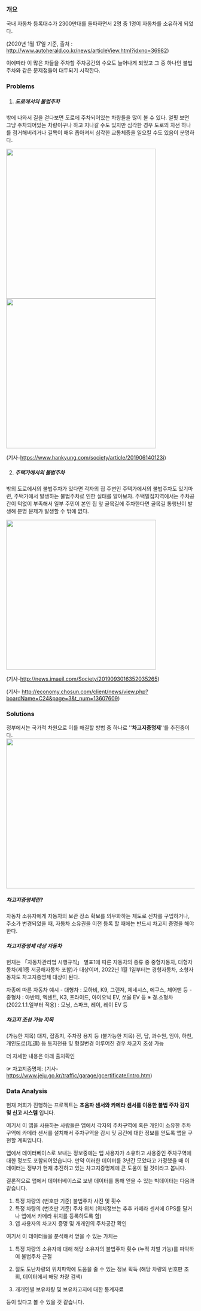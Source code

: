 ### 개요

국내 자동차 등록대수가 2300만대를 돌파하면서 2명 중 1명이 자동차를 소유하게 되었다.

 (2020년 1월 17일 기준, 출처 : http://www.autoherald.co.kr/news/articleView.html?idxno=36982)

이에따라 이 많은 차들을 주차할 주차공간의 수요도 늘어나게 되었고 그 중 하나인 불법주차와 같은 문제점들이 대두되기 시작한다.



### Problems

1. ##### **도로에서의 불법주차**

밖에 나와서 길을 걷다보면 도로에 주차되어있는 차량들을 많이 볼 수 있다. 얼핏 보면 그냥 주차되어있는 차량이구나 하고 지나갈 수도 있지만 심각한 경우 도로의 차선 하나를 점거해버리거나 길목이 매우 좁아져서 심각한 교통체증을 일으킬 수도 있음이 분명하다.

<img src="https://github.com/YeonHoo-Kim/Capston_Design1_Projects/blob/master/images/불법주차1.jpg" width="400" height="400"><img src="https://github.com/YeonHoo-Kim/Capston_Design1_Projects/blob/master/images/불법주차2.jpg" width="400" height="400">

 (기사-https://www.hankyung.com/society/article/201906140123i)



2. ##### **주택가에서의 불법주차**

밖의 도로에서의 불법주차가 있다면 각자의 집 주변인 주택가에서의 불법주차도 있기마련, 주택가에서 발생하는 불법주차로 인한 실태를 알아보자. 주택밀집지역에서는 주차공간이 턱없이 부족해서 일부 주민이 본인 집 앞 골목길에 주차한다면 골목길 통행난이 발생해 분명 문제가 발생할 수 밖에 없다.

<img src="https://github.com/YeonHoo-Kim/Capston_Design1_Projects/blob/master/images/불법주차3.jpg" width="400" height="400">

(기사-http://news.imaeil.com/Society/2019093016352035265)

(기사- http://economy.chosun.com/client/news/view.php?boardName=C24&page=3&t_num=13607609)



### Solutions

정부에서는 국가적 차원으로 이를 해결할 방법 중 하나로 ''**차고지증명제**''를 추진중이다.
<img src="https://github.com/YeonHoo-Kim/Capston_Design1_Projects/blob/master/images/차고지증명제.jpg" width="1000" height="400">


##### 차고지증명제란?

자동차 소유자에게 자동차의 보관 장소 확보를 의무화하는 제도로 신차를 구입하거나, 주소가 변경되었을 때, 자동차 소유권을 이전 등록 할 때에는 반드시 차고지 증명을 해야한다.



##### 차고지증명제 대상 자동차

현재는 「자동차관리법 시행규칙」 별표1에 따른 자동차의 종류 중 중형자동차, 대형자동차(제1종 저공해자동차 포함)가 대상이며, 2022년 1월 1일부터는 경형자동차, 소형자동차도 차고지증명제 대상이 된다.

차종에 따른 자동차 예시
\- 대형차 : 모하비, K9, 그랜저, 제네시스, 에쿠스, 체어맨 등
\- 중형차 : 아반떼, 엑센트, K3, 프라이드, 아이오닉 EV, 쏘울 EV 등
※ 경․소형차 (2022.1.1.일부터 적용) : 모닝, 스파크, 레이, 레이 EV 등



##### 차고지 조성 가능 지목

(가능한 지목) 대지, 잡종지, 주차장 용지 등
(불가능한 지목) 전, 답, 과수원, 임야, 하천, 개인도로(私道) 등
토지전용 및 형질변경 이루어진 경우 차고지 조성 가능

더 자세한 내용은 아래 출처확인

**☞** 차고지증명제: (기사-https://www.jeju.go.kr/traffic/garage/gcertificate/intro.htm)



### Data Analysis

현재 저희가 진행하는 프로젝트는 **초음파 센서와 카메라 센서를 이용한 불법 주차 감지 및 신고 시스템** 입니다.

여기서 이 앱을 사용하는 사람들은 앱에서 각자의 주차구역에 혹은 개인이 소유한 주차구역에 카메라 센서를 설치해서 주차구역을 감시 및 공간에 대한 정보를 얻도록 앱을 구현할 계획입니다.

앱에서 데이터베이스로 보내는 정보중에는 앱 사용자가 소유하고 사용중인 주차구역에 대한 정보도 포함되어있습니다. 만약 이러한 데이터를 3년간 모았다고 가정했을 때 이 데이터는 정부가 현재 추진하고 있는 차고지증명제에 큰 도움이 될 것이라고 봅니다.

결론적으로 앱에서 데이터베이스로 보낸 데이터를 통해 얻을 수 있는 빅데이터는 다음과 같습니다.

1. 특정 차량의 (번호판 기준) 불법주차 사진 및 횟수
2. 특정 차량의 (번호판 기준) 주차 위치 (위치정보는 추후 카메라 센서에 GPS를 달거나 앱에서 카메라 위치를 등록하도록 함)
3. 앱 사용자의 차고지 증명 및 개개인의 주차공간 확인

여기서 이 데이터들을 분석해서 얻을 수 있는 가치는

1. 특정 차량의 소유자에 대해 해당 소유자의 불법주차 횟수 (누적 처벌 가능)를 파악하여 불법주차 근절
2. 절도 도난차량의 위치파악에 도움을 줄 수 있는 정보 획득 (해당 차량의 번호판 조회, 데이터에서 해당 차량 검색)

3. 개개인별 보유차량 및 보유차고지에 대한 통계자료

등이 있다고 볼 수 있을 것 같습니다.

